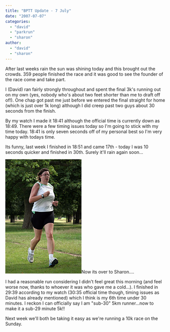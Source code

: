 ```yaml
---
title: "BPTT Update - 7 July"
date: "2007-07-07"
categories: 
  - "david"
  - "parkrun"
  - "sharon"
author:
  - "david"
  - "sharon"
---
```


After last weeks rain the sun was shining today and this brought out the crowds. 359 people finished the race and it was good to see the founder of the race come and take part.

I (David) ran fairly strongly throughout and spent the final 3k's running out on my own (yes, nobody who's about two feet shorter than me to draft off of!). One chap got past me just before we entered the final straight for home (which is just over 1k long) although I did creep past two guys about 30 seconds from the finish.

By my watch I made it 18:41 although the official time is currently down as 18:49. There were a few timing issues today so I'm going to stick with my time today. 18:41 is only seven seconds off of my personal best so I'm very happy with todays time.

Its funny, last week I finished in 18:51 and came 17th - today I was 10 seconds quicker and finished in 30th. Surely it'll rain again soon...

![20070707-bptt-img_6360-small.jpg](/images/2007/20070707-bptt-img_6360-small.jpg)Now its over to Sharon....

I had a reasonable run considering I didn't feel great this morning (and feel worse now, thanks to whoever it was who gave me a cold...). I finished in 29:39 according to my watch (30:35 official time though, timing issues as David has already mentioned) which I think is my 6th time under 30 minutes. I reckon I can officially say I am "sub-30" 5km runner...now to make it a sub-29 minute 5k!!

Next week we'll both be taking it easy as we're running a 10k race on the Sunday.
